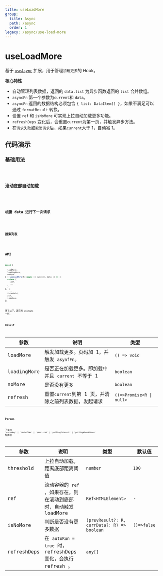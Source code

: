 ```yaml
---
title: useLoadMore
group:
  title: Async
  path: /async
  order: 1
legacy: /async/use-load-more
---
```


# useLoadMore

基于 [`useAsync`](/async/use-async) 扩展，用于管理`加载更多`的 Hook。

**核心特性**

- 自动管理列表数据，返回的 `data.list` 为异步函数返回的 `list` 合并数组。
- `asyncFn` 第一个参数为`current`和 `data`。
- `asyncFn` 返回的数据结构必须包含 `{ list: DataItem[] }`，如果不满足可以通过 `formatResult` 转换。
- 设置 `ref` 和 `isNoMore` 可实现上拉自动加载更多功能。
- `refreshDeps` 变化后，会重置`current`为第一页，并触发异步方法。
- 在`请求失败`或`取消请求`后，如果`current`大于 1，自动减 1。

## 代码演示

### 基础用法

<code iframe="300" src="./demos/LoadMore1.tsx" />

### 滚动底部自动加载

<code src="./demos/LoadMore2.tsx" />

### 根据 data 进行下一次请求

<code src="./demos/LoadMore3.tsx" />

### 搜索列表

<code src="./demos/LoadMore4.tsx" />

## API

```typescript
const {
  ...,
  loadMore,
  loadingMore,
  noMore
} = useLoadMore<R>(async ({ current, data }) => {
  return {
    list,
    ...
  }
}, {
  ...,
  threshold,
  ref,
  isNoMore
});
```

除了以下，其它和 [`useAsync`](/async/use-async) 一样。

### Result

| 参数        | 说明                                                 | 类型                     |
| ----------- | ---------------------------------------------------- | ------------------------ |
| loadMore    | 触发加载更多。页码加 1，并触发 `asynfFn`。           | `() => void`             |
| loadingMore | 是否正在加载更多。即加载中并且 `current` 不等于 1    | `boolean`                |
| noMore      | 是否没有更多                                         | `boolean`                |
| refresh     | 重置`current`到第 1 页，并清除之前列表数据，发起请求 | `()=>Promise<R \| null>` |

### Params

不支持 `'cacheKey' | 'cacheTime' | 'persisted' | 'pollingInterval' | 'pollingWhenHidden'` 配置项

| 参数 | 说明 | 类型 | 默认值 |
| --- | --- | --- | --- |
| threshold | 上拉自动加载，距离底部距离阈值 | `number` | `100` |
| ref | 滚动容器的 `ref` ，如果存在，则在滚动到底部时，自动触发 loadMore | `Ref<HTMLElement>` | - |
| isNoMore | 判断是否没有更多数据 | `(prevResult?: R, currData?: R) => boolean` | `()=>false` |
| refreshDeps | 在 `autoRun = true` 时，refreshDeps 变化，会执行 refresh 。 | `any[]` |
